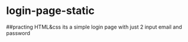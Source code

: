 # login-page-static
##practing HTML&css 
its a simple login page with just 2 input email and password
